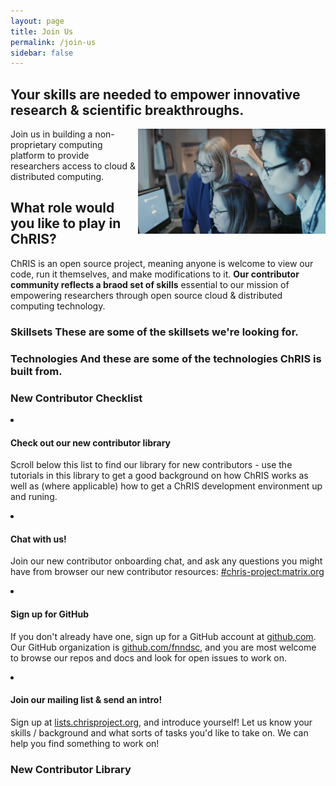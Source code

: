 ```yaml
---
layout: page
title: Join Us
permalink: /join-us
sidebar: false
---
```


<div id="join-header">
<h2>Your skills are needed to empower innovative research &amp; scientific breakthroughs.</h2>
<img src="/assets/images/join.png" style="float: right; width: 300px;" />
<p>Join us in building a non-proprietary computing platform to provide researchers access to cloud &amp; distributed computing.</p>
</div>

<h2>What role would you like to play in ChRIS?</h2>

<p>ChRIS is an open source project, meaning anyone is welcome to view our code, run it themselves, and make modifications to it. <strong>Our contributor community reflects a braod set of skills</strong> essential to our mission of empowering researchers through open source cloud &amp; distributed computing technology.

<h3>Skillsets <span>These are some of the skillsets we're looking for.</span></h3>

<h3>Technologies <span>And these are some of the technologies ChRIS is built from.</span></h3>

<h3>New Contributor Checklist</h3>


<li> 
<h4>Check out our new contributor library</h4>
<p>Scroll below this list to find our library for new contributors - use the tutorials in this library to get a good background on how ChRIS works as well as (where applicable) how to get a ChRIS development environment up and runing.</p>
</li>
<li>
<h4>Chat with us!</h4>
<p>Join our new contributor onboarding chat, and ask any questions you might have from browser our new contributor resources: <a href="https://app.element.io/#/room/#chris-project:matrix.org">#chris-project:matrix.org</a></p>
</li>
<li>
<h4>Sign up for GitHub</h4>
<p>If you don't already have one, sign up for a GitHub account at <a href="https://github.com">github.com</a>. Our GitHub organization is <a href="https://github.com/fnndsc">github.com/fnndsc</a>, and you are most welcome to browse our repos and docs and look for open issues to work on.</p>
<li>
<h4>Join our mailing list &amp; send an intro!</h4>
<p>Sign up at <a href="https://lists.chrisproject.org">lists.chrisproject.org</a>, and introduce yourself! Let us know your skills / background and what sorts of tasks you'd like to take on. We can help you find something to work on!</p>
</li>


<h3>New Contributor Library</h3>
